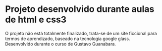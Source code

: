 # Projeto desenvolvido durante aulas de html e css3

O projeto não está totalmente finalizado, trata-se de um site ficcional para termos de aprendizado, baseado na tecnologia google glass.<br>
Desenvolvido durante o curso de Gustavo Guanabara.
